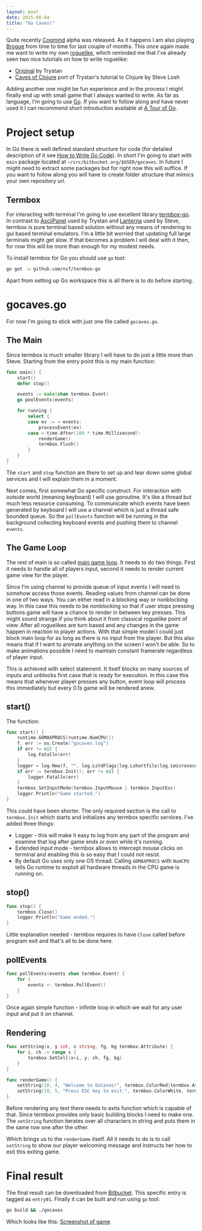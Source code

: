 ```yaml
---
layout: post
date: 2015-08-04
title: "Go Caves!"
---
```


Quite recently [Cogmind](http://www.gridsagegames.com/blog/2015/05/cogmind-alpha-access-launched/) alpha was released. As it happens I am also playing [Brogue](https://sites.google.com/site/broguegame/) from time to time for last couple of months. This once again made me want to write my own [roguelike](http://www.roguebasin.com/index.php?title=What_a_roguelike_is), which reminded me that I've already seen two nice tutorials on how to write roguelike:

 +  [Original](http://trystans.blogspot.com/2011/08/roguelike-tutorial-what-and-why.html) by Trystan
 +  [Caves of Clojure](http://stevelosh.com/blog/2012/07/caves-of-clojure-01/) port of Trystan's tutorial to Clojure by Steve Losh

Adding another one might be fun experience and in the process I might finally end up with small game that I always wanted to write. As far as language, I'm going to use [Go](http://golang.org/). If you want to follow along and have never used it I can recommend short introduction available at [A Tour of Go](http://tour.golang.org/welcome/1).

# Project setup

In Go there is well defined standard structure for code (for detailed description of it see [How to Write Go Code](http://golang.org/doc/code.html)). In short I'm going to start with `main` package located at `~/src/bitbucket.org/$USER/gocaves`. In future I might need to extract some packages but for right now this will suffice. If you want to follow along you will have to create folder structure that mimics your own repository url.  

## Termbox

For interacting with terminal I'm going to use excellent library [termbox-go](https://github.com/nsf/termbox-go). In contrast to [AsciiPanel](https://github.com/trystan/AsciiPanel) used by Trystan and [Lanterna](https://github.com/mabe02/lanterna) used by Steve, termbox is pure terminal based solution without any means of rendering to gui based terminal emulators. I'm a little bit worried that updating full large terminals might get slow. If that becomes a problem I will deal with it then, for now this will be more than enough for my modest needs.

To install termbox for Go you should use `go` tool:

```bash
go get -u github.com/nsf/termbox-go
```

Apart from setting up Go workspace this is all there is to do before starting.

# gocaves.go

For now I'm going to stick with just one file called `gocaves.go`. 

## The Main

Since termbox is much smaller library I will have to do just a little more than Steve. Starting from the entry point this is my main function:

```go
func main() {
	start()
	defer stop()

	events := make(chan termbox.Event)
	go poolEvents(events)

	for running {
		select {
		case ev := <-events:
			processEvent(ev)
		case <-time.After(100 * time.Millisecond):
			renderGame()
			termbox.Flush()
		}
	}
}
```

The `start` and `stop` function are there to set up and tear down some global services and I will explain them in a moment.

Next comes, first somewhat Go specific construct. For interaction with outside world (meaning keyboard) I will use goroutine. It's like a thread but much less resource consuming. To communicate which events have been generated by keyboard I will use a channel which is just a thread safe bounded queue. So the `pollEvents` function will be running in the background collecting keyboard events and pushing them to channel `events`.

## The Game Loop

The rest of main is so called [main game loop](http://gameprogrammingpatterns.com/game-loop.html). It needs to do two things. First it needs to handle all of players input, second it needs to render current game view for the player.

Since I'm using channel to provide queue of input events I will need to somehow access those events. Reading values from channel can be done in one of two ways. You can either read in a blocking way or nonblocking way. In this case this needs to be nonblocking so that if user stops pressing buttons game will have a chance to render in between key presses. This might sound strange if you think about it from classical roguelike point of view. After all roguelikes are turn based and any changes in the game happen in reaction to player actions. With that simple model I could just block main loop for as long as there is no input from the player. But this also means that if I want to animate anything on the screen I won't be able. So to make animations possible I need to maintain constant framerate regardless of player input.

This is achieved with select statement. It itself blocks on many sources of inputs and unblocks first case that is ready for execution. In this case this means that whenever player presses any button, event loop will process this immediately but every 0.1s game will be rendered anew.

## start()

The function:

```go
func start() {
	runtime.GOMAXPROCS(runtime.NumCPU())
	f, err := os.Create("gocaves.log")
	if err != nil {
		log.Fatalln(err)
	}
	logger = log.New(f, "", log.LstdFlags|log.Lshortfile|log.Lmicroseconds)
	if err := termbox.Init(); err != nil {
		logger.Fatalln(err)
	}
	termbox.SetInputMode(termbox.InputMouse | termbox.InputEsc)
	logger.Println("Game started.")
}
```

This could have been shorter. The only required section is the call to `termbox.Init` which starts and initializes any termbox specific services. I've added three things:

 +  Logger - this will make it easy to log from any part of the program and examine that log after game ends or even while it's running.
 +  Extended input mode - termbox allows to intercept mouse clicks on terminal and enabling this is so easy that I could not resist.
 +  By default Go uses only one OS thread. Calling `GOMAXPROCS` with `NumCPU` tells Go runtime to exploit all hardware threads in the CPU game is running on.

## stop()
```go
func stop() {
	termbox.Close()
	logger.Println("Game ended.")
}
```
Little explanation needed - termbox requires to have `Close` called before program exit and that's all to be done here.

## pollEvents
```go
func pollEvents(events chan termbox.Event) {
	for {
		events <- termbox.PollEvent()
	}
}
```
Once again simple function - infinite loop in which we wait for any user input and put it on channel.

## Rendering

```go
func setString(x, y int, s string, fg, bg termbox.Attribute) {
	for i, ch := range s {
		termbox.SetCell(x+i, y, ch, fg, bg)
	}
}

func renderGame() {
	setString(10, 4, "Welcome to GoCaves!", termbox.ColorRed|termbox.AttrBold, termbox.ColorBlack)
	setString(10, 5, "Press ESC key to exit.", termbox.ColorWhite, termbox.ColorBlack)
}
```

Before rendering any text there needs to exits function which is capable of that. Since termbox provides only basic building blocks I need to make one. The `setString` function iterates over all characters in string and puts them in the same row one after the other.

Which brings us to the `renderGame` itself. All it needs to do is to call `setString` to show our player welcoming message and instructs her how to exit this exiting game.

# Final result

The final result can be downloaded from [Bitbucket](https://bitbucket.org/tumdum/gocaves). This specific entry is tagged as `entry01`. Finally it can be built and run using `go` tool:

```bash
go build && ./gocaves
```

Which looks like this:
[Screenshot of game](imgs/entry01.png)
